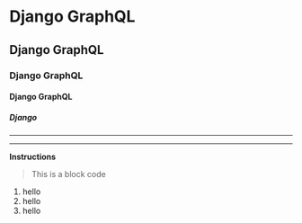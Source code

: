 # Django GraphQL
## Django GraphQL
### Django GraphQL
#### Django GraphQL
##### Django
---

---


**Instructions**

> This is a block code

1. hello
2. hello
3. hello


